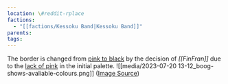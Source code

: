 ```yaml
---
location: \#reddit-rplace
factions:
  - "[[factions/Kessoku Band|Kessoku Band]]"
parents: 
tags: 
---
```

The border is changed from [pink to black](discord://discord.com/channels/1093664259273130084/1131230952119615600/1131574421396672512) by the decision of *[[FinFran]]* due to the [lack of pink](discord://discord.com/channels/1093664259273130084/1131230952119615600/1131574347342024807) in the initial palette.
![[media/2023-07-20 13-12_boog-shows-avaliable-colours.png]]
([Image Source](discord://discord.com/channels/1093664259273130084/1131230952119615600/1131574453873168394))
